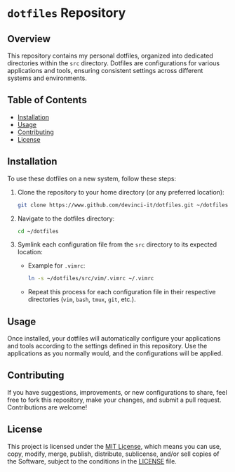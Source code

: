 # `dotfiles` Repository

## Overview

This repository contains my personal dotfiles, organized into dedicated directories within the `src` directory. Dotfiles are configurations for various applications and tools, ensuring consistent settings across different systems and environments.

## Table of Contents

- [Installation](#installation)
- [Usage](#usage)
- [Contributing](#contributing)
- [License](#license)


## Installation

To use these dotfiles on a new system, follow these steps:

1. Clone the repository to your home directory (or any preferred location):

   ```bash
   git clone https://www.github.com/devinci-it/dotfiles.git ~/dotfiles
   ```

2. Navigate to the dotfiles directory:

   ```bash
   cd ~/dotfiles
   ```

3. Symlink each configuration file from the `src` directory to its expected location:

   - Example for `.vimrc`:
     ```bash
     ln -s ~/dotfiles/src/vim/.vimrc ~/.vimrc
     ```

   - Repeat this process for each configuration file in their respective directories (`vim`, `bash`, `tmux`, `git`, etc.).

## Usage

Once installed, your dotfiles will automatically configure your applications and tools according to the settings defined in this repository. Use the applications as you normally would, and the configurations will be applied.

## Contributing

If you have suggestions, improvements, or new configurations to share, feel free to fork this repository, make your changes, and submit a pull request. Contributions are welcome!

## License

This project is licensed under the [MIT License](LICENSE), which means you can use, copy, modify, merge, publish, distribute, sublicense, and/or sell copies of the Software, subject to the conditions in the [LICENSE](LICENSE) file.

